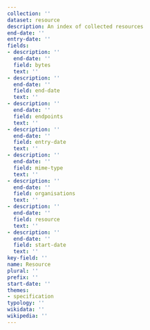 ```yaml
---
collection: ''
dataset: resource
description: An index of collected resources
end-date: ''
entry-date: ''
fields:
- description: ''
  end-date: ''
  field: bytes
  text: ''
- description: ''
  end-date: ''
  field: end-date
  text: ''
- description: ''
  end-date: ''
  field: endpoints
  text: ''
- description: ''
  end-date: ''
  field: entry-date
  text: ''
- description: ''
  end-date: ''
  field: mime-type
  text: ''
- description: ''
  end-date: ''
  field: organisations
  text: ''
- description: ''
  end-date: ''
  field: resource
  text: ''
- description: ''
  end-date: ''
  field: start-date
  text: ''
key-field: ''
name: Resource
plural: ''
prefix: ''
start-date: ''
themes:
- specification
typology: ''
wikidata: ''
wikipedia: ''
---
```

